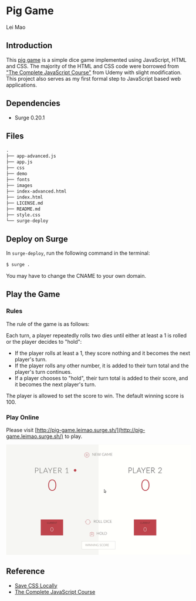 # Pig Game

Lei Mao

## Introduction

This [pig game](https://en.wikipedia.org/wiki/Pig_(dice_game)) is a simple dice game implemented using JavaScript, HTML and CSS. The majority of the HTML and CSS code were borrowed from ["The Complete JavaScript Course"](https://www.udemy.com/the-complete-javascript-course/) from Udemy with slight modification. This project also serves as my first formal step to JavaScript based web applications.

## Dependencies

* Surge 0.20.1

## Files

```
.
├── app-advanced.js
├── app.js
├── css
├── demo
├── fonts
├── images
├── index-advanced.html
├── index.html
├── LICENSE.md
├── README.md
├── style.css
└── surge-deploy

```

## Deploy on Surge

In ``surge-deploy``, run the following command in the terminal:

```bash
$ surge .
```

You may have to change the CNAME to your own domain.

## Play the Game

### Rules

The rule of the game is as follows:

Each turn, a player repeatedly rolls two dies until either at least a 1 is rolled or the player decides to "hold":

* If the player rolls at least a 1, they score nothing and it becomes the next player's turn.
* If the player rolls any other number, it is added to their turn total and the player's turn continues.
* If a player chooses to "hold", their turn total is added to their score, and it becomes the next player's turn.

The player is allowed to set the score to win. The default winning score is 100.

### Play Online

Please visit [http://pig-game.leimao.surge.sh/](http://pig-game.leimao.surge.sh/) to play.

<p align="center">
    <img src = "./demo/demo.gif">
</p>

## Reference

* [Save CSS Locally](https://stackoverflow.com/questions/27055003/easiest-way-to-save-cdn-css-resource-locally)
* [The Complete JavaScript Course](https://www.udemy.com/the-complete-javascript-course/)